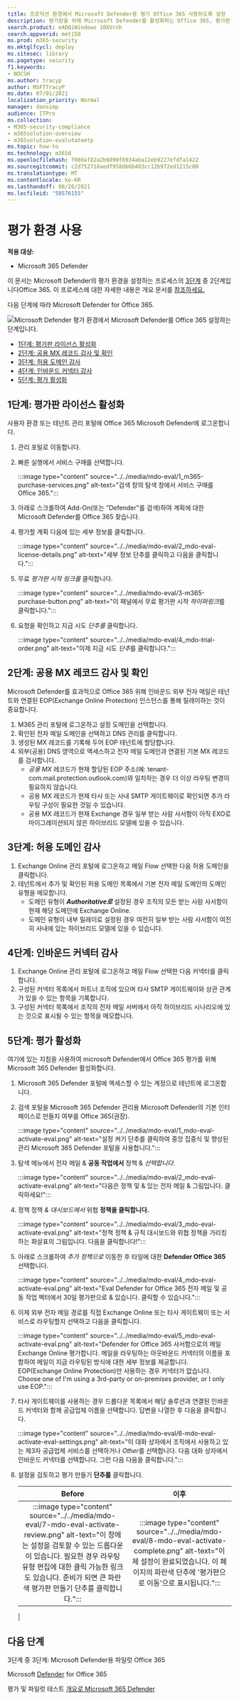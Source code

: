 ```yaml
---
title: 프로덕션 환경에서 Microsoft Defender용 평가 Office 365 사용하도록 설정
description: 평가판을 위해 Microsoft Defender를 활성화하는 Office 365, 평가판 라이선스, MX 레코드 처리, & 및 인바운드 연결 감사를 수행합니다.
search.product: eADQiWindows 10XVcnh
search.appverid: met150
ms.prod: m365-security
ms.mktglfcycl: deploy
ms.sitesec: library
ms.pagetype: security
f1.keywords:
- NOCSH
ms.author: tracyp
author: MSFTTracyP
ms.date: 07/01/2021
localization_priority: Normal
manager: dansimp
audience: ITPro
ms.collection:
- M365-security-compliance
- m365solution-overview
- m365solution-evalutatemtp
ms.topic: how-to
ms.technology: m365d
ms.openlocfilehash: f00daf82a2b6090f6934aba12eb9227efdfa1422
ms.sourcegitcommit: c2d752718aedf958db6b403cc12b972ed1215c00
ms.translationtype: MT
ms.contentlocale: ko-KR
ms.lasthandoff: 08/26/2021
ms.locfileid: "58576155"
---
```

# <a name="enable-the-evaluation-environment"></a>평가 환경 사용

**적용 대상:**
- Microsoft 365 Defender

이 문서는 Microsoft Defender의 평가 환경을 설정하는 프로세스의 [3단계](eval-defender-office-365-overview.md) 중 2단계입니다Office 365. 이 프로세스에 대한 자세한 내용은 개요 문서를 [참조하세요.](eval-defender-office-365-overview.md)

다음 단계에 따라 Microsoft Defender for Office 365.

![Microsoft Defender 평가 환경에서 Microsoft Defender를 Office 365 설정하는 단계입니다.](../../media/defender/m365-defender-office-eval-enable-steps.png)

- [1단계: 평가판 라이선스 활성화](#step-1-activate-trial-licenses)
- [2단계: 공용 MX 레코드 감사 및 확인](#step-2-audit-and-verify-the-public-mx-record)
- [3단계: 허용 도메인 감사](#step-3-audit-accepted-domains)
- [4단계: 인바운드 커넥터 감사](#step-4-audit-inbound-connectors)
- [5단계: 평가 활성화](#step-5-activate-the-evaluation)

## <a name="step-1-activate-trial-licenses"></a>1단계: 평가판 라이선스 활성화

사용자 환경 또는 테넌트 관리 포털에 Office 365 Microsoft Defender에 로그온합니다.

1. 관리 포털로 이동합니다.
2. 빠른 실행에서 서비스 구매를 선택합니다.

   :::image type="content" source="../../media/mdo-eval/1_m365-purchase-services.png" alt-text="검색 창의 탐색 창에서 서비스 구매를 Office 365.":::

3. 아래로 스크롤하여 Add-On(또는 "Defender"를 검색)하여 계획에 대한 Microsoft Defender를 Office 365 찾습니다.
4. 평가할 계획 다음에 있는 세부 정보를 클릭합니다.

   :::image type="content" source="../../media/mdo-eval/2_mdo-eval-license-details.png" alt-text="세부 정보 단추를 클릭하고 다음을 클릭합니다.":::

5. 무료 *평가판 시작 링크를* 클릭합니다.

   :::image type="content" source="../../media/mdo-eval/3-m365-purchase-button.png" alt-text="이 패널에서 무료 평가판 시작 *하이퍼링크*를 클릭합니다.":::

6. 요청을 확인하고 지금 시도 *단추를* 클릭합니다.

   :::image type="content" source="../../media/mdo-eval/4_mdo-trial-order.png" alt-text="이제 지금 시도 *단추*를 클릭합니다.":::

## <a name="step-2-audit-and-verify-the-public-mx-record"></a>2단계: 공용 MX 레코드 감사 및 확인

Microsoft Defender를 효과적으로 Office 365 위해 인바운드 외부 전자 메일은 테넌트와 연결된 EOP(Exchange Online Protection) 인스턴스를 통해 릴레이하는 것이 중요합니다.

1. M365 관리 포털에 로그온하고 설정 도메인을 선택합니다.
2. 확인된 전자 메일 도메인을 선택하고 DNS 관리를 클릭합니다.
3. 생성된 MX 레코드를 기록해 두어 EOP 테넌트에 할당합니다.
4. 외부(공용) DNS 영역으로 액세스하고 전자 메일 도메인과 연결된 기본 MX 레코드를 검사합니다.
    - *공용 MX* 레코드가 현재 할당된 EOP 주소(예: tenant-com.mail.protection.outlook.com)와 일치하는 경우 더 이상 라우팅 변경이 필요하지 않습니다.
    - 공용 MX 레코드가 현재 타사 또는 사내 SMTP 게이트웨이로 확인되면 추가 라우팅 구성이 필요한 것일 수 있습니다.
    - 공용 MX 레코드가 현재 Exchange 경우 일부 받는 사람 사서함이 아직 EXO로 마이그레이션되지 않은 하이브리드 모델에 있을 수 있습니다.

## <a name="step-3-audit-accepted-domains"></a>3단계: 허용 도메인 감사

1. Exchange Online 관리 포털에 로그온하고 메일 Flow 선택한 다음 허용 도메인을 클릭합니다.
2. 테넌트에서 추가 및 확인된 허용 도메인 목록에서 기본 전자  메일 도메인의 도메인 유형을 메모합니다.
    - 도메인 유형이 ***Authoritative로*** 설정된 경우 조직의 모든 받는 사람 사서함이 현재 해당 도메인에 Exchange Online.
    - 도메인 유형이 내부  릴레이로 설정된 경우 여전히 일부 받는 사람 사서함이 여전히 사내에 있는 하이브리드 모델에 있을 수 있습니다.

## <a name="step-4-audit-inbound-connectors"></a>4단계: 인바운드 커넥터 감사

1. Exchange Online 관리 포털에 로그온하고 메일 Flow 선택한 다음 커넥터를 클릭합니다.
2. 구성된 커넥터 목록에서 파트너 조직에 있으며 타사 SMTP 게이트웨이와 상관 관계가 있을 수 있는 항목을 기록합니다. 
3. 구성된 커넥터 목록에서 조직의 전자 메일 서버에서 아직  하이브리드 시나리오에 있는 것으로 표시될 수 있는 항목을 메모합니다.

## <a name="step-5-activate-the-evaluation"></a>5단계: 평가 활성화

여기에 있는 지침을 사용하여 microsoft Defender에서 Office 365 평가를 위해 Microsoft 365 Defender 활성화합니다.

1. Microsoft 365 Defender 포털에 액세스할 수 있는 계정으로 테넌트에 로그온합니다.
2. 검색 포털을 Microsoft 365 Defender  관리용 Microsoft Defender의 기본 인터페이스로 만들지 여부를 Office 365(권장).

   :::image type="content" source="../../media/mdo-eval/1_mdo-eval-activate-eval.png" alt-text="설정 켜기 단추를 클릭하여 중앙 집중식 및 향상된 관리 Microsoft 365 Defender 포털을 사용합니다.":::

3. 탐색 메뉴에서 전자 메일 & **공동 작업에서** 정책 & *선택합니다.*

   :::image type="content" source="../../media/mdo-eval/2_mdo-eval-activate-eval.png" alt-text="다음은 정책 및 & 있는 전자 메일 & 그림입니다. 클릭하세요!":::

4. 정책 정책 *& 대시보드에서* 위협 **정책을 클릭합니다.**

   :::image type="content" source="../../media/mdo-eval/3_mdo-eval-activate-eval.png" alt-text="정책 정책 & 규칙 대시보드와 위협 정책을 가리킹하는 화살표의 그림입니다. 다음을 클릭합니다!":::

5. 아래로 스크롤하여 *추가 정책으로* 이동한 후 타일에 대한 **Defender Office 365** 선택합니다.

   :::image type="content" source="../../media/mdo-eval/4_mdo-eval-activate-eval.png" alt-text="Eval Defender for Office 365 전자 메일 및 공동 작업 벡터에서 30일 평가판으로 & 있습니다. 클릭할 수 있습니다.":::

6. 이제 외부 전자 메일 경로를 직접 Exchange Online 또는 타사 게이트웨이 또는 서비스로 라우팅할지 선택하고 다음을 클릭합니다.

   :::image type="content" source="../../media/mdo-eval/5_mdo-eval-activate-eval.png" alt-text="Defender for Office 365 사서함으로의 메일 Exchange Online 평가합니다. 메일을 라우팅하는 아웃바운드 커넥터의 이름을 포함하여 메일이 지금 라우팅된 방식에 대한 세부 정보를 제공합니다. EOP(Exchange Online Protection)만 사용하는 경우 커넥터가 없습니다. Choose one of I'm using a 3rd-party or on-premises provider, or I only use EOP.":::

7. 타사 게이트웨이를 사용하는 경우 드롭다운 목록에서 해당 솔루션과 연결된 인바운드 커넥터와 함께 공급업체 이름을 선택합니다. 답변을 나열한 후 다음을 클릭합니다.

   :::image type="content" source="../../media/mdo-eval/6-mdo-eval-activate-eval-settings.png" alt-text="이 대화 상자에서 조직에서 사용하고 있는 제3자 공급업체 서비스를 선택하거나 *Other*를 선택합니다. 다음 대화 상자에서 인바운드 커넥터를 선택합니다. 그런 다음 다음을 클릭합니다.":::

8. 설정을 검토하고 평가 만들기 **단추를** 클릭합니다.

   |Before|이후|
   |:---:|:---:|
   |:::image type="content" source="../../media/mdo-eval/7-mdo-eval-activate-review.png" alt-text="이 창에는 설정을 검토할 수 있는 드롭다운이 있습니다. 필요한 경우 라우팅 유형 편집에 대한 클릭 가능한 링크도 있습니다. 준비가 되면 큰 파란색 평가판 만들기 단추를 클릭합니다.":::|:::image type="content" source="../../media/mdo-eval/8-mdo-eval-activate-complete.png" alt-text="이제 설정이 완료되었습니다. 이 페이지의 파란색 단추에 '평가판으로 이동'으로 표시됩니다.":::|
   |

## <a name="next-steps"></a>다음 단계

3단계 중 3단계: Microsoft Defender용 파일럿 Office 365

Microsoft [Defender](eval-defender-office-365-overview.md) for Office 365

평가 및 파일럿 테스트 [개요로 Microsoft 365 Defender](eval-overview.md)
